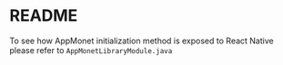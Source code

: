 README
======

To see how AppMonet initialization method is exposed to React Native please refer to `AppMonetLibraryModule.java`
